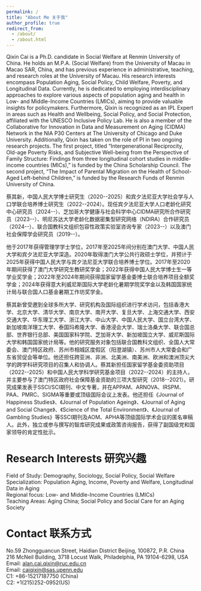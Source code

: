```yaml
---
permalink: /
title: "About Me 关于我"
author_profile: true
redirect_from: 
  - /about/
  - /about.html
---
```


Qixin Cai is a Ph.D. candidate in Social Welfare at Renmin University of China. He holds an M.P.A. (Social Welfare) from the University of Macau in Macao SAR, China, and has previous experience in administrative, teaching, and research roles at the University of Macau. His research interests encompass Population Aging, Social Policy, Child Welfare, Poverty, and Longitudinal Data. Currently, he is dedicated to employing interdisciplinary approaches to explore various aspects of population aging and health in Low- and Middle-Income Countries (LMICs), aiming to provide valuable insights for policymakers. Furthermore, Qixin is recognized as an IPL Expert in areas such as Health and Wellbeing, Social Policy, and Social Protection, affiliated with the UNESCO Inclusive Policy Lab. He is also a member of the Collaborative for Innovation in Data and Measurement on Aging (CIDMA) Network in the NIA P30 Centers at The University of Chicago and Duke University. Additionally, Qixin has taken on the role of PI in two ongoing research projects. The first project, titled “Intergenerational Reciprocity, Old-age Poverty Risks, and Subjective Well-being from the Perspective of Family Structure: Findings from three longitudinal cohort studies in middle-income countries (MICs),” is funded by the China Scholarship Council. The second project, “The Impact of Parental Migration on the Health of School-Aged Left-behind Children,” is funded by the Research Funds of Renmin University of China.

蔡其新，中国人民大学博士研究生（2020--2025）和宾夕法尼亚大学社会学与人口学联合培养博士研究生（2022--2024）。现任宾夕法尼亚大学人口老龄化研究中心研究员（2024--）、芝加哥大学健康与社会科学中心CIDMA研究所合作研究员（2023--）、明尼苏达大学老龄化数据密集型研究网络（NDIRA）合作研究员（2024--）、联合国教科文组织包容性政策实验室咨询专家（2023--）以及澳门社会保障学会研究员（2019--）。

他于2017年获得管理学学士学位，2017年至2025年间分别在澳门大学、中国人民大学和宾夕法尼亚大学深造。2020年取得澳门大学公共行政硕士学位，并预计于2025年获得中国人民大学与宾夕法尼亚大学联合培养博士学位。2017年至2020年期间获得了澳门大学研究生教研奖学金；2022年获得中国人民大学博士生一等学业奖学金；2022年至2024年期间获得国家留学基金委博士联合培养项目全额奖学金；2024年获得意大利威尼斯国际大学老龄化暑期学院奖学金以及韩国国家统计局与联合国人口基金暑期工作坊奖学金。

蔡其新曾受邀到全球多所大学、研究机构及国际组织进行学术访问，包括香港大学、北京大学、清华大学、南京大学、南开大学、复旦大学、上海交通大学、西安交通大学、华东理工大学、浙江大学、中山大学、中国人民大学、国立台湾大学、新加坡南洋理工大学、泰国玛希隆大学、香港浸会大学、瑞士洛桑大学、联合国总部、世界银行总部、美国国家科学院、芝加哥大学、新加坡国立大学、威尼斯国际大学和韩国国家统计局等。他的研究服务对象包括联合国教科文组织、全国人大常委会、澳门特区政府、苏州市相城区度假区（阳澄湖镇）、苏州市人大常委会和广东省贸促会等单位。他还担任跨亚洲、非洲、北美洲、南美洲、欧洲和澳洲顶尖大学的跨学科研究项目的召集人和协调人。蔡其新担任国家留学基金委资助项目（2022--2025）和中国人民大学科学研究基金项目（2022--2024）的主持人，并主要参与了澳门特区政府社会保障基金资助的三项大型研究（2018--2021）。研究成果发表于SSCI/SCI期刊、中文专著，并在APPAM、ARNOVA、IRSPM、PAA、PMRC、SIGMA等重要或顶级国际会议上发表。他还担任《Journal of Happiness Studies》、《Journal of Population Ageing》、《Journal of Aging and Social Change》、《Science of the Total Environment》、《Journal of Gambling Studies》等SSCI期刊及AOM、APHA等顶级国际学术会议的匿名审稿人。此外，独立或参与撰写的智库研究成果或政策咨询报告，获得了副国级党和国家领导的肯定性批示。

Research Interests 研究兴趣
======
Field of Study: Demography, Sociology, Social Policy, Social Welfare <br>
Specialization: Population Aging, Income, Poverty and Welfare, Longitudinal Data in Aging <br>
Regional focus: Low- and Middle-Income Countries (LMICs) <br>
Teaching Areas: Aging China; Social Policy and Social Care for an Aging Society

Contact 联系方式
======
No.59 Zhongguancun Street, Haidian District Beijing, 100872, P.R. China <br>
216 McNeil Building, 3718 Locust Walk, Philadelphia, PA 19104-6298, USA <br>
Email: alan.cai.qixin@ruc.edu.cn <br>
Email: caiqixin@sas.upenn.edu <br>
C1: +86-15217187750 (China) <br>
C2: +1(215)252-0952(US)
